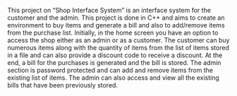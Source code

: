 This project on “Shop Interface System” is an interface system for the customer and the admin. This project is done in C++ and aims to create an environment to buy items and generate a bill and also to add/remove items from the purchase list. Initially, in the home screen you have an option to access the shop either as an admin or as a customer.
The customer can buy numerous items along with the quantity of items from the list of items stored in a file and can also provide a discount code to receive a discount. At the end, a bill for the purchases is generated and the bill is stored.
The admin section is password protected and can add and remove items from the existing list of items. The admin can also access and view all the existing bills that have been previously stored.
